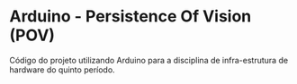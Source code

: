 # Arduino - Persistence Of Vision (POV) 
Código do projeto utilizando Arduino para a disciplina de infra-estrutura de hardware do quinto período.
